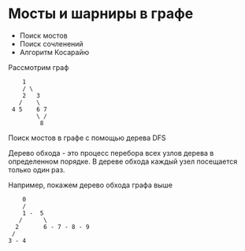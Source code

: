 # Мосты и шарниры в графе

- Поиск мостов
- Поиск сочленений
- Алгоритм Косарайю

Рассмотрим граф

```
    1
    / \
    2   3
   /    \
 4 5    6 7
        \ /
         8

```

Поиск мостов в графе с помощью дерева DFS

Дерево обхода - это процесс перебора всех узлов дерева в определенном порядке.
В дереве обхода каждый узел посещается только один раз.

Например, покажем дерево обхода графа выше

```
    0
    /
    1 -  5
   /      \
  2       6 - 7 - 8 - 9
 /
3 - 4
```
